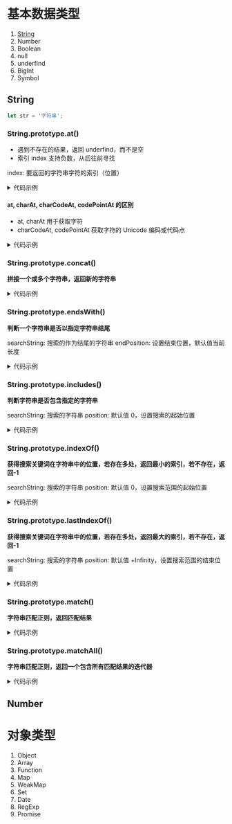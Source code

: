 # 基本数据类型

1. [String](#string)
2. Number
3. Boolean
4. null
5. underfind
6. BigInt
7. Symbol

## String

```js
let str = '字符串';
```

### String.prototype\.at()

- 遇到不存在的结果，返回 underfind，而不是空
- 索引 index 支持负数，从后往前寻找

index: 要返回的字符串字符的索引（位置）

<details>
  <summary>代码示例</summary>

```ts
interface String {
  at(index: number): string | underfind;
}

let str = '字符串';
str.at(0); // '字'
str.at(1); // '符'
str.at(2); // '串'
str.at(3); // underfind
str.at(-1); // '串'
str.at(-2); // '符'
str.at(-3); // '字'
str.at(-4); // underfind
```

</details>

#### at, charAt, charCodeAt, codePointAt 的区别

- at, charAt 用于获取字符
- charCodeAt, codePointAt 获取字符的 Unicode 编码或代码点

<details>
  <summary>代码示例</summary>

```js
let str = 'Hello';

// 返回指定位置的字符
str.at(1); // "e"
str.at(5); // underfind
str.at(-1); // "o"

// 返回指定位置的字符
str.charAt(1); // "e"
str.charAt(5); // ""
str.charAt(-1); // ""

// 返回指定位置字符的 Unicode 编码
str.charCodeAt(1); // 101
str.charCodeAt(5); // NaN
str.charCodeAt(-1); // NaN

let str = '𠮷';
str.charCodeAt(0); // 55362
str.charCodeAt(1); // 57271
str.codePointAt(0); // 134071
```

</details>

### String.prototype.concat()

**拼接一个或多个字符串，返回新的字符串**

<details>
  <summary>代码示例</summary>

```ts
interface String {
  concat(...args: string[]): string;
}

let str1 = '字符串1';
let str2 = '字符串2';
str1.concat(str2); // '字符串1字符串2'

''.concat(1, 2, 3, 4); // '1234'

// 类型不是字符串会进行类型转化，toString优先级大于valueOf
''.concat({ toString: () => 'toString', valueOf: () => 'valueOf' }); // toString
```

</details>

### String.prototype.endsWith()

**判断一个字符串是否以指定字符串结尾**

searchString: 搜索的作为结尾的字符串
endPosition: 设置结束位置，默认值当前长度

<details>
  <summary>代码示例</summary>

```ts
interface String {
  endsWith(searchString: string, endPosition?: number): boolean;
}

let str = 'Cats are the best!';

str.endsWith('best'); // false
str.endsWith('best!'); // true
str.endsWith('are', 8); // true
```

</details>

### String.prototype.includes()

**判断字符串是否包含指定的字符串**

searchString: 搜索的字符串
position: 默认值 0，设置搜索的起始位置

<details>
  <summary>代码示例</summary>

```ts
interface String {
  includes(searchString: string, position?: number): boolean;
}

let str = 'The quick brown fox jumps over the lazy dog.';

str.includes('fox'); // true
str.includes('box'); // false

str.includes('fox', 16); // true
str.includes('fox', 17); // false
```

</details>

### String.prototype.indexOf()

**获得搜索关键词在字符串中的位置，若存在多处，返回最小的索引，若不存在，返回-1**

searchString: 搜索的字符串
position: 默认值 0，设置搜索范围的起始位置

<details>
  <summary>代码示例</summary>

```ts
interface String {
  indexOf(searchString: string, position?: number): number;
}

let str = 'Brave new world';

str.indexOf('w'); // 8
str.indexOf('new'); // 6

str.indexOf('new', 6); // 6
str.indexOf('new', 7); // -1
```

</details>

### String.prototype.lastIndexOf()

**获得搜索关键词在字符串中的位置，若存在多处，返回最大的索引，若不存在，返回-1**

searchString: 搜索的字符串
position: 默认值 +Infinity，设置搜索范围的结束位置

<details>
  <summary>代码示例</summary>

```ts
interface String {
  lastIndexOf(searchString: string, position?: number): number;
}

let str = "I think Ruth's dog is cuter than your dog!";

str.lastIndexOf('dog'); // 38

str.lastIndexOf('dog', 38); // 38
str.lastIndexOf('dog', 37); // 15
```

</details>

### String.prototype.match()

**字符串匹配正则，返回匹配结果**

<details>
  <summary>代码示例</summary>

```ts
interface String {
  match(regexp: RegExp): array | null;
}

'abc'.match(/\d+/); // null
'111a222'.match(/\d+/); // ['111', index: 0, input: '111a222', groups: undefined]
'111a222'.match(/\d+/g); // ['111', '222']

'123+321'.match(/(?<num1>\d+)(?<operator>\+|\-|\*|\/)(?<num2>\d+)/); // groups: {num1: '123', operator: '+', num2: '321'}
```

</details>

### String.prototype.matchAll()

**字符串匹配正则，返回一个包含所有匹配结果的迭代器**

<details>
  <summary>代码示例</summary>

```ts
interface String {
  matchAll(regexp: RegExp): IterableIterator<RegExpMatchArray>;
}
interface String {
  matchAll(regexp: regexp): array | null;
}

'1,2,3,4'.matchAll(/\d+/g); // RegExpStringIterator {}
```

</details>

## Number

# 对象类型

1. Object
2. Array
3. Function
4. Map
5. WeakMap
6. Set
7. Date
8. RegExp
9. Promise
